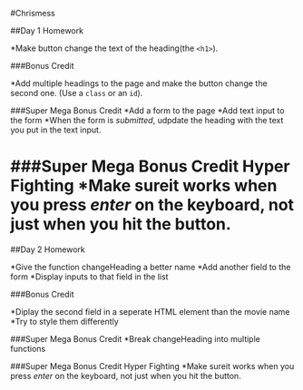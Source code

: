 #Chrismess

##Day 1 Homework

*Make button change the text of the heading(the `<h1>`).

###Bonus Credit

*Add multiple headings to the page and make the button change the second one. (Use a `class` or an `id`).

###Super Mega Bonus Credit
*Add a form to the page
*Add text input to the form
*When the form is _submitted_, udpdate the heading with the text you put in the text input.

###Super Mega Bonus Credit Hyper Fighting
*Make sureit works when you press _enter_ on the keyboard, not just when you hit the button.
=======================================
##Day 2 Homework

*Give the function changeHeading a better name
*Add another field to the form
*Display inputs to that field in the list

###Bonus Credit

*Diplay the second field in a seperate HTML element than the movie name
*Try to style them differently

###Super Mega Bonus Credit
*Break changeHeading into multiple functions

###Super Mega Bonus Credit Hyper Fighting
*Make sureit works when you press _enter_ on the keyboard, not just when you hit the button.